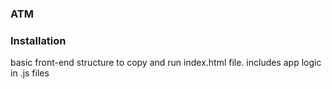 ### ATM

### Installation
basic front-end structure to copy and run index.html file. includes app logic in .js files
